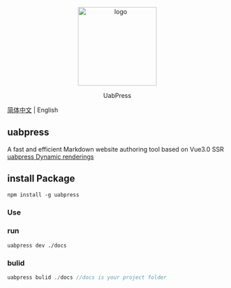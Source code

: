 <p align="center">
  <a href="https://github.com/uabjs/uabpress" target="_blank">
    <img width="180" src="https://avatars1.githubusercontent.com/u/73016681?s=200&v=4" alt="logo">
  </a>
</p>

<div align="center">UabPress</div>

[简体中文](https://github.com/uabjs/uabpress) | English

## uabpress
A fast and efficient Markdown website authoring tool based on Vue3.0 SSR
[uabpress Dynamic renderings](https://img-blog.csdnimg.cn/20201206225626894.gif)

## install Package
```
npm install -g uabpress
```

### Use

### run
```
uabpress dev ./docs
```

### bulid
```js
uabpress bulid ./docs //docs is your project folder
```